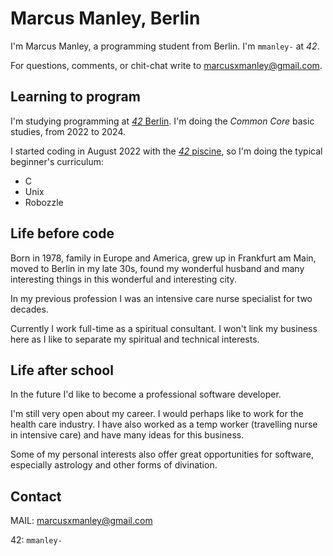 # Marcus Manley, Berlin

I'm Marcus Manley, a programming student from Berlin. I'm `mmanley-` at _42_.

For questions, comments, or chit-chat write to [marcusxmanley@gmail.com](mailto:marcusxmanley@gmail.com).

## Learning to program

I'm studying programming at [_42_ Berlin](https://42berlin.de). I'm doing the _Common Core_ basic studies, from 2022 to 2024.

I started coding in August 2022 with the [_42_ piscine](https://42berlin.de/the-piscine-at-42/), so I'm doing the typical beginner's curriculum:

* C
* Unix
* Robozzle

## Life before code

Born in 1978, family in Europe and America, grew up in Frankfurt am Main, moved to Berlin in my late 30s, found my wonderful husband and many interesting things in this wonderful and interesting city.

In my previous profession I was an intensive care nurse specialist for two decades.

Currently I work full-time as a spiritual consultant. I won't link my business here as I like to separate my spiritual and technical interests.

## Life after school

In the future I'd like to become a professional software developer.

I'm still very open about my career. I would perhaps like to work for the health care industry. I have also worked as a temp worker (travelling nurse in intensive care) and have many ideas for this business.

Some of my personal interests also offer great opportunities for software, especially astrology and other forms of divination.

## Contact

MAIL: [marcusxmanley@gmail.com](mailto:marcusxmanley@gmail.com)

42: `mmanley-`
